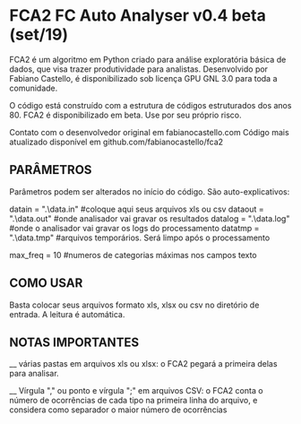# FCA2 FC Auto Analyser v0.4 beta (set/19)

FCA2 é um algoritmo em Python criado para análise exploratória básica de dados, que visa trazer produtividade para analistas. Desenvolvido por Fabiano Castello, é disponibilizado sob licença GPU GNL 3.0 para toda a comunidade.

O código está construído com a estrutura de códigos estruturados dos anos 80.
FCA2 é disponibilizado em beta. Use por seu próprio risco.

Contato com o desenvolvedor original em fabianocastello.com
Código mais atualizado disponível em github.com/fabianocastello/fca2

## PARÂMETROS
Parâmetros podem ser alterados no início do código. São auto-explicativos:

datain  = ".\data.in"    #coloque aqui seus arquivos xls ou csv
dataout = ".\data.out"   #onde analisador vai gravar os resultados
datalog = ".\data.log"   #onde o analisador vai gravar os logs do processamento 
datatmp = ".\data.tmp"   #arquivos temporários. Será limpo após o processamento

max_freq = 10            #numeros de categorias máximas nos campos texto 

## COMO USAR

Basta colocar seus arquivos formato xls, xlsx ou csv no diretório de entrada.
A leitura é automática.

## NOTAS IMPORTANTES

__ várias pastas em arquivos xls ou xlsx: o FCA2 pegará a primeira delas para analisar.

__ Vírgula "," ou ponto e vírgula ";" em arquivos CSV: o FCA2 conta o número de ocorrências de cada tipo na primeira linha do arquivo, e considera como separador o maior número de ocorrências
